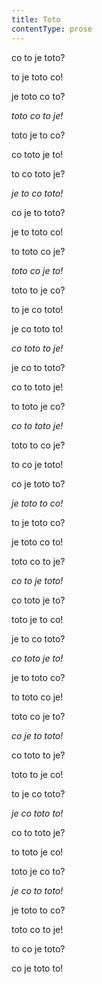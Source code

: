 ```yaml
---
title: Toto
contentType: prose
---
```


co to je toto?

to je toto co!

je toto co to?

_toto co to je!_

  

toto je to co?

co toto je to!

to co toto je?

_je to co toto!_

  

co je to toto?

je to toto co!

to toto co je?

_toto co je to!_

  

toto to je co?

to je co toto!

je co toto to!

_co toto to je!_

  

je co to toto?

co to toto je!

to toto je co?

_co to toto je!_

  

toto to co je?

to co je toto!

co je toto to?

_je toto to co!_

  

to je toto co?

je toto co to!

toto co to je?

_co to je toto!_

  

co toto je to?

toto je to co!

je to co toto?

_co toto je to!_

  

je to toto co?

to toto co je!

toto co je to?

_co je to toto!_

  

co toto to je?

toto to je co!

to je co toto?

_je co toto to!_

  

co to toto je?

to toto je co!

toto je co to?

_je co to toto!_

  

je toto to co?

toto co to je!

to co je toto?

co je toto to!
